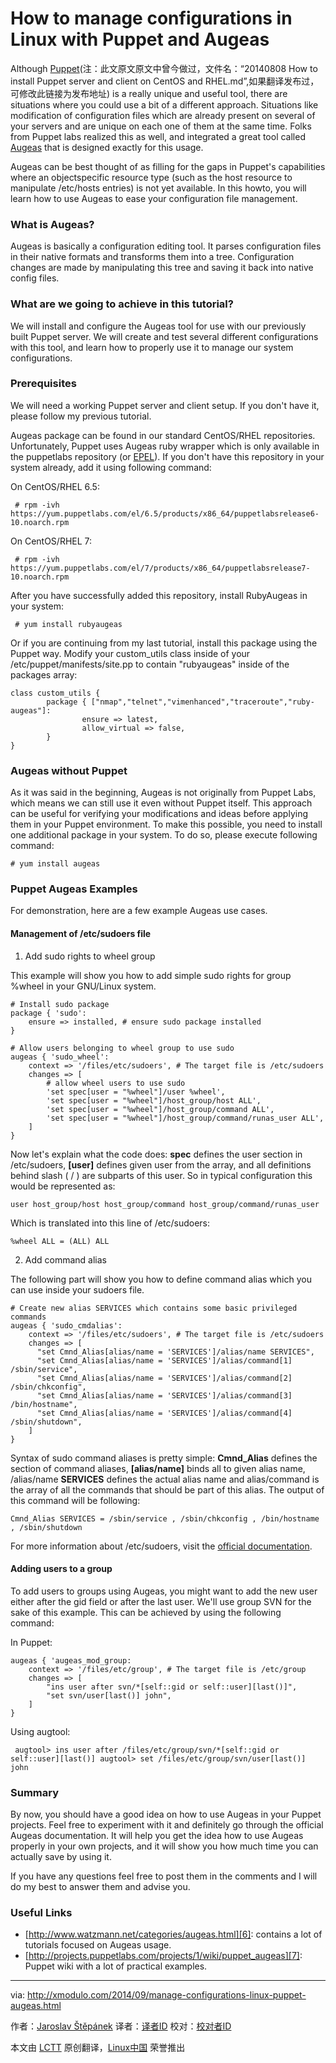 How to manage configurations in Linux with Puppet and Augeas
================================================================================
Although [Puppet][1](注：此文原文原文中曾今做过，文件名：“20140808 How to install Puppet server and client on CentOS and RHEL.md”,如果翻译发布过，可修改此链接为发布地址) is a really unique and useful tool, there are situations where you could use a bit of a different approach. Situations like modification of configuration files which are already present on several of your servers and are unique on each one of them at the same time. Folks from Puppet labs realized this as well, and integrated a great tool called [Augeas][2] that is designed exactly for this usage.

Augeas can be best thought of as filling for the gaps in Puppet's capabilities where an object­specific resource type (such as the host resource to manipulate /etc/hosts entries) is not yet available. In this howto, you will learn how to use Augeas to ease your configuration file management. 

### What is Augeas? ###

Augeas is basically a configuration editing tool. It parses configuration files in their native formats and transforms them into a tree. Configuration changes are made by manipulating this tree and saving it back into native config files. 

### What are we going to achieve in this tutorial? ###

We will install and configure the Augeas tool for use with our previously built Puppet server. We will create and test several different configurations with this tool, and learn how to properly use it to manage our system configurations. 

### Prerequisites ###

We will need a working Puppet server and client setup. If you don't have it, please follow my previous tutorial.

Augeas package can be found in our standard CentOS/RHEL repositories. Unfortunately, Puppet uses Augeas ruby wrapper which is only available in the puppetlabs repository (or [EPEL][4]). If you don't have this repository in your system already, add it using following command:

On CentOS/RHEL 6.5:

     # rpm -­ivh https://yum.puppetlabs.com/el/6.5/products/x86_64/puppetlabs­release­6­10.noarch.rpm 

On CentOS/RHEL 7: 

     # rpm -­ivh https://yum.puppetlabs.com/el/7/products/x86_64/puppetlabs­release­7­10.noarch.rpm 

After you have successfully added this repository, install Ruby­Augeas in your system: 

     # yum install ruby­augeas 

Or if you are continuing from my last tutorial, install this package using the Puppet way. Modify your custom_utils class inside of your /etc/puppet/manifests/site.pp to contain "ruby­augeas" inside of the packages array: 

    class custom_utils {
            package { ["nmap","telnet","vim­enhanced","traceroute","ruby­augeas"]:
                    ensure => latest,
                    allow_virtual => false,
            }
    } 

### Augeas without Puppet ###

As it was said in the beginning, Augeas is not originally from Puppet Labs, which means we can still use it even without Puppet itself. This approach can be useful for verifying your modifications and ideas before applying them in your Puppet environment. To make this possible, you need to install one additional package in your system. To do so, please execute following command:

    # yum install augeas 

### Puppet Augeas Examples ###

For demonstration, here are a few example Augeas use cases. 

#### Management of /etc/sudoers file ####

1. Add sudo rights to wheel group

This example will show you how to add simple sudo rights for group %wheel in your GNU/Linux system. 

    # Install sudo package
    package { 'sudo':
        ensure => installed, # ensure sudo package installed
    }
      
    # Allow users belonging to wheel group to use sudo
    augeas { 'sudo_wheel':
        context => '/files/etc/sudoers', # The target file is /etc/sudoers
        changes => [
            # allow wheel users to use sudo
            'set spec[user = "%wheel"]/user %wheel',
            'set spec[user = "%wheel"]/host_group/host ALL',
            'set spec[user = "%wheel"]/host_group/command ALL',
            'set spec[user = "%wheel"]/host_group/command/runas_user ALL',
        ]
    } 

Now let's explain what the code does: **spec** defines the user section in /etc/sudoers, **[user]** defines given user from the array, and all definitions behind slash ( / ) are subparts of this user. So in typical configuration this would be represented as: 

    user host_group/host host_group/command host_group/command/runas_user

Which is translated into this line of /etc/sudoers: 

    %wheel ALL = (ALL) ALL 

2. Add command alias

The following part will show you how to define command alias which you can use inside your sudoers file. 

    # Create new alias SERVICES which contains some basic privileged commands
    augeas { 'sudo_cmdalias':
        context => '/files/etc/sudoers', # The target file is /etc/sudoers
        changes => [
          "set Cmnd_Alias[alias/name = 'SERVICES']/alias/name SERVICES",
          "set Cmnd_Alias[alias/name = 'SERVICES']/alias/command[1] /sbin/service",
          "set Cmnd_Alias[alias/name = 'SERVICES']/alias/command[2] /sbin/chkconfig",
          "set Cmnd_Alias[alias/name = 'SERVICES']/alias/command[3] /bin/hostname",
          "set Cmnd_Alias[alias/name = 'SERVICES']/alias/command[4] /sbin/shutdown",
        ]
    } 

Syntax of sudo command aliases is pretty simple: **Cmnd_Alias** defines the section of command aliases, **[alias/name]** binds all to given alias name, /alias/name **SERVICES** defines the actual alias name and alias/command is the array of all the commands that should be part of this alias. The output of this command will be following: 

    Cmnd_Alias SERVICES = /sbin/service , /sbin/chkconfig , /bin/hostname , /sbin/shutdown

For more information about /etc/sudoers, visit the [official documentation][5].

#### Adding users to a group ####

To add users to groups using Augeas, you might want to add the new user either after the gid field or after the last user. We'll use group SVN for the sake of this example. This can be achieved by using the following command:

In Puppet:

    augeas { 'augeas_mod_group:
        context => '/files/etc/group', # The target file is /etc/group
        changes => [
            "ins user after svn/*[self::gid or self::user][last()]",
            "set svn/user[last()] john",
        ]
    }

Using augtool:

     augtool> ins user after /files/etc/group/svn/*[self::gid or self::user][last()] augtool> set /files/etc/group/svn/user[last()] john 

### Summary ###

By now, you should have a good idea on how to use Augeas in your Puppet projects. Feel free to experiment with it and definitely go through the official Augeas documentation. It will help you get the idea how to use Augeas properly in your own projects, and it will show you how much time you can actually save by using it.

If you have any questions feel free to post them in the comments and I will do my best to answer them and advise you. 

### Useful Links ###

- [http://www.watzmann.net/categories/augeas.html][6]: contains a lot of tutorials focused on Augeas usage.
- [http://projects.puppetlabs.com/projects/1/wiki/puppet_augeas][7]: Puppet wiki with a lot of practical examples. 

--------------------------------------------------------------------------------

via: http://xmodulo.com/2014/09/manage-configurations-linux-puppet-augeas.html

作者：[Jaroslav Štěpánek][a]
译者：[译者ID](https://github.com/译者ID)
校对：[校对者ID](https://github.com/校对者ID)

本文由 [LCTT](https://github.com/LCTT/TranslateProject) 原创翻译，[Linux中国](http://linux.cn/) 荣誉推出

[a]:http://xmodulo.com/author/jaroslav
[1]:http://xmodulo.com/2014/08/install-puppet-server-client-centos-rhel.html
[2]:http://augeas.net/
[3]:http://xmodulo.com/manage-configurations-linux-puppet-augeas.html
[4]:http://xmodulo.com/2013/03/how-to-set-up-epel-repository-on-centos.html
[5]:http://augeas.net/docs/references/lenses/files/sudoers-aug.html
[6]:http://www.watzmann.net/categories/augeas.html
[7]:http://projects.puppetlabs.com/projects/1/wiki/puppet_augeas